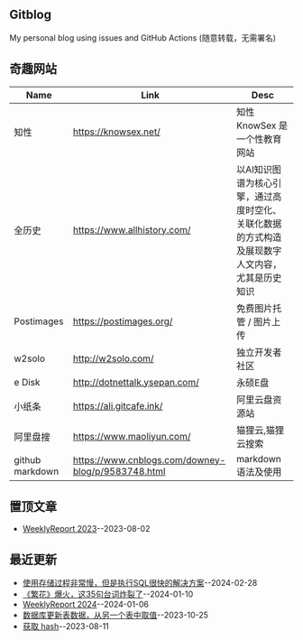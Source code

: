 ## Gitblog
My personal blog using issues and GitHub Actions (随意转载，无需署名)
## 奇趣网站
| Name | Link | Desc | 
 | ---- | ---- | ---- |
| 知性 | https://knowsex.net/ | 知性 KnowSex 是一个性教育网站 |
| 全历史 | https://www.allhistory.com/ | 以AI知识图谱为核心引擎，通过高度时空化、关联化数据的方式构造及展现数字人文内容，尤其是历史知识 |
| Postimages | https://postimages.org/ | 免费图片托管 / 图片上传 |
| w2solo | http://w2solo.com/ | 独立开发者社区 |
|  e Disk | http://dotnettalk.ysepan.com/ |  永硕E盘 |
|  小纸条  | https://ali.gitcafe.ink/ |  阿里云盘资源站 |
|  阿里盘搜 | https://www.maoliyun.com/ |  猫狸云,猫狸云搜索 |
|  github markdown | https://www.cnblogs.com/downey-blog/p/9583748.html |  markdown语法及使用 |
## 置顶文章
- [WeeklyReport 2023](https://github.com/haoz0x139/myblog/issues/26)--2023-08-02
## 最近更新
- [使用存储过程非常慢，但是执行SQL很快的解决方案](https://github.com/haoz0x139/myblog/issues/32)--2024-02-28
- [《繁花》爆火，这35句台词炸裂了](https://github.com/haoz0x139/myblog/issues/31)--2024-01-10
- [WeeklyReport 2024](https://github.com/haoz0x139/myblog/issues/30)--2024-01-06
- [数据库更新表数据，从另一个表中取值](https://github.com/haoz0x139/myblog/issues/29)--2023-10-25
- [获取 hash](https://github.com/haoz0x139/myblog/issues/28)--2023-08-11
